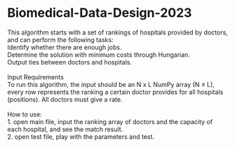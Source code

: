# Biomedical-Data-Design-2023
This algorithm starts with a set of rankings of hospitals provided by doctors, and can perform the following tasks:
<br> Identify whether there are enough jobs.
<br> Determine the solution with minimum costs through Hungarian.
<br> Output ties between doctors and hospitals.
<br> 
<br> Input Requirements
<br> To run this algorithm, the input should be an N x L NumPy array (N ≤ L), every row represents the ranking a certain doctor provides for all hospitals (positions). All doctors must give a rate.
<br> 
<br> How to use:
<br> 1. open main file, input the ranking array of doctors and the capacity of each hospital, and see the match result.
<br> 2. open test file, play with the parameters and test.

